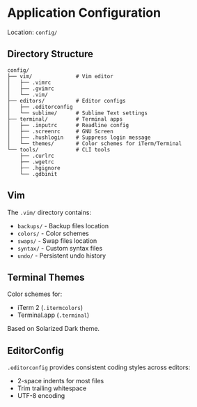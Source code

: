 # Application Configuration

Location: `config/`

## Directory Structure

```
config/
├── vim/              # Vim editor
│   ├── .vimrc
│   ├── .gvimrc
│   └── .vim/
├── editors/          # Editor configs
│   ├── .editorconfig
│   └── sublime/      # Sublime Text settings
├── terminal/         # Terminal apps
│   ├── .inputrc      # Readline config
│   ├── .screenrc     # GNU Screen
│   ├── .hushlogin    # Suppress login message
│   └── themes/       # Color schemes for iTerm/Terminal
└── tools/            # CLI tools
    ├── .curlrc
    ├── .wgetrc
    ├── .hgignore
    └── .gdbinit
```

## Vim

The `.vim/` directory contains:
- `backups/` - Backup files location
- `colors/` - Color schemes
- `swaps/` - Swap files location
- `syntax/` - Custom syntax files
- `undo/` - Persistent undo history

## Terminal Themes

Color schemes for:
- iTerm 2 (`.itermcolors`)
- Terminal.app (`.terminal`)

Based on Solarized Dark theme.

## EditorConfig

`.editorconfig` provides consistent coding styles across editors:
- 2-space indents for most files
- Trim trailing whitespace
- UTF-8 encoding

